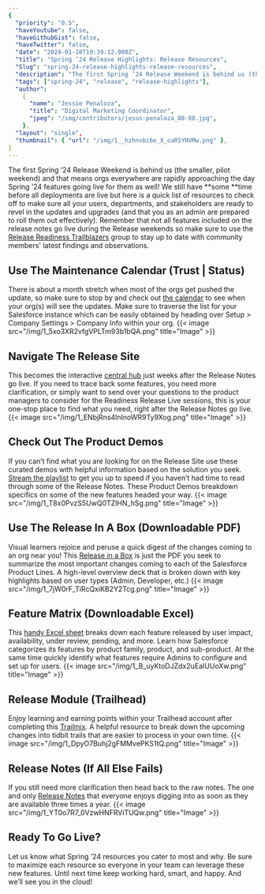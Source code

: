 ```yaml
---
{
  "priority": "0.5",
  "haveYoutube": false,
  "haveGithubGist": false,
  "haveTwitter": false,
  "date": "2024-01-18T19:39:12.000Z",
  "title": "Spring ’24 Release Highlights: Release Resources",
  "Slug": "spring-24-release-highlights-release-resources",
  "description": "The first Spring ’24 Release Weekend is behind us (the smaller, pilot weekend) and that means orgs everywhere are rapidly approaching the day Spring ’24 features going live for them as well! We still have some time before all deployments are live but here is a quick list of resources to check off to make sure all your users, departments, and stakeholders are ready to revel in the updates and upgrades (and that you as an admin are prepared to roll them out effectively)..",
  "tags": ["spring-24", "release", "release-highlights"],
  "author":
    {
      "name": "Jessie Penaloza",
      "title": "Digital Marketing Coordinator",
      "jpeg": "/img/contributors/jesus-penaloza_88-88.jpg",
    },
  "layout": "single",
  "thumbnail": { "url": "/img/1__hzhnvbi6e_X_oaR5YHVMw.png" },
}
---
```


The first Spring ’24 Release Weekend is behind us (the smaller, pilot weekend) and that means orgs everywhere are rapidly approaching the day Spring ’24 features going live for them as well! We still have **some **time before all deployments are live but here is a quick list of resources to check off to make sure all your users, departments, and stakeholders are ready to revel in the updates and upgrades (and that you as an admin are prepared to roll them out effectively).
Remember that not all features included on the release notes go live during the Release weekends so make sure to use the [Release Readiness Trailblazers](https://trailhead.salesforce.com/trailblazer-community/groups/0F9300000001okuCAA) group to stay up to date with community members&#39; latest findings and observations.

## Use The Maintenance Calendar (Trust | Status)

There is about a month stretch when most of the orgs get pushed the update, so make sure to stop by and check out [the calendar](https://status.salesforce.com/products/all/maintenances) to see when your org(s) will see the updates. Make sure to traverse the list for your Salesforce instance which can be easily obtained by heading over Setup &gt; Company Settings &gt; Company Info within your org.
{{< image src="/img/1_5xo3XR2vfgVPLTm93b1bQA.png" title="Image" >}}

## Navigate The Release Site

This becomes the interactive [central hub](https://www.salesforce.com/products/spring-24-release/) just weeks after the Release Notes go live. If you need to trace back some features, you need more clarification, or simply want to send over your questions to the product managers to consider for the Readiness Release Live sessions, this is your one-stop place to find what you need, right after the Release Notes go live.
{{< image src="/img/1_ENbjRns4lnInoWR9Ty9Xog.png" title="Image" >}}

## Check Out The Product Demos

If you can’t find what you are looking for on the Release Site use these curated demos with helpful information based on the solution you seek. [Stream the playlist](https://www.salesforce.com/products/spring-24-release-all-demos/) to get you up to speed if you haven’t had time to read through some of the Release Notes. These Product Demos breakdown specifics on some of the new features headed your way.
{{< image src="/img/1_T8x0PvzS5UwQ0TZlHN_hSg.png" title="Image" >}}

## Use The Release In A Box (Downloadable PDF)

Visual learners rejoice and peruse a quick digest of the changes coming to an org near you! This [Release in a Box](https://www.salesforce.com/content/dam/web/en_us/www/documents/release-notes/spring24-release-in-a-box.pdf) is just the PDF you seek to summarize the most important changes coming to each of the Salesforce Product Lines. A high-level overview deck that is broken down with key highlights based on user types (Admin, Developer, etc.)
{{< image src="/img/1_7jW0rF_TiRcQxiKB2Y2Tcg.png" title="Image" >}}

## Feature Matrix (Downloadable Excel)

This [handy Excel sheet](https://trailhead.salesforce.com/trailblazer-community/files/0694V00000UNsC7QAL?tab=overview) breaks down each feature released by user impact, availability, under review, pending, and more. Learn how Salesforce categorizes its features by product family, product, and sub-product. At the same time quickly identify what features require Admins to configure and set up for users.
{{< image src="/img/1_B_uyKtoDJZdx2uEaIUUoXw.png" title="Image" >}}

## Release Module (Trailhead)

Enjoy learning and earning points within your Trailhead account after completing this [Trailmix](https://trailhead.salesforce.com/content/learn/modules/spring-24-release-highlights). A helpful resource to break down the upcoming changes into tidbit trails that are easier to process in your own time.
{{< image src="/img/1_DpyO7Buhj2gFMMvePKS1tQ.png" title="Image" >}}

## Release Notes (If All Else Fails)

If you still need more clarification then head back to the raw notes. The one and only [Release Notes](https://help.salesforce.com/s/articleView?id=release-notes.salesforce_release_notes.htm&release=248&type=5) that everyone enjoys digging into as soon as they are available three times a year.
{{< image src="/img/1_YT0o7R7_0VzwHNFRViTUQw.png" title="Image" >}}

## Ready To Go Live?

Let us know what Spring ’24 resources you cater to most and why. Be sure to maximize each resource so everyone in your team can leverage these new features.
Until next time keep working hard, smart, and happy. And we’ll see you in the cloud!
